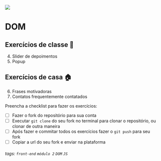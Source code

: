 ![](https://i.imgur.com/xG74tOh.png)

# DOM

## Exercícios de classe 🏫
4.  Slider de depoimentos
5.  Popup

## Exercícios de casa 🏠
6. Frases motivadoras
7. Contatos frequentemente contatados

Preencha a checklist para fazer os exercícios:

-   [ ] Fazer o fork do repositório para sua conta
-   [ ] Executar `git clone` do seu fork no terminal para clonar o repositório, ou clonar de outra maneira
-   [ ] Após fazer e commitar todos os exercícios fazer o `git push` para seu fork
-   [ ] Copiar a url do seu fork e enviar na plataforma

###### tags: `front-end` `módulo 2` `DOM` `JS`
